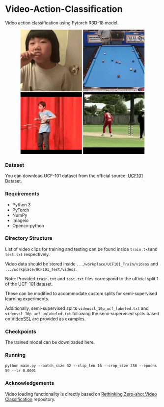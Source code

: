 # Video-Action-Classification
Video action classification using Pytorch R3D-18 model.

<p align="center">
  <img src="figs/brush.gif" alt="Crawling" width="200"/>
  <img src="figs/billiard.gif" alt="Billiard" width="200"/>
  <img src="figs/hulahoop.gif" alt="Hula Hoop" width="200"/>
  <img src="figs/soccer.gif" alt="Soccer" width="200"/>
</p>


### Dataset 
You can download UCF-101 dataset from the official source: [UCF101](https://www.crcv.ucf.edu/data/UCF101.php) Dataset. 
### Requirements
- Python 3
- PyTorch 
- NumPy 
- Imageio
- Opencv-python
  
### Directory Structure
List of video clips for training and testing can be found inside `train.txt`and `test.txt` respectively. 

Video data should be stored inside `.../workplace/UCF101_Train/videos` and `.../workplace/UCF101_Test/videos`.

Note: Provided `train.txt` and `test.txt` files correspond to the official split 1 of the UCF-101 dataset. 

These can be modified to accommodate custom splits for semi-supervised learning experiments. 

Additionally, semi-supervised splits `videossl_10p_ucf_labeled.txt` and `videossl_10p_ucf_unlabeled.txt` following the semi-supervised splits based on [VideoSSL](https://arxiv.org/abs/2003.00197) are provided as examples.


### Checkpoints
The trained model can be downloaded here.
### Running

```
python main.py --batch_size 32 --clip_len 16 --crop_size 256 --epochs 50 --lr 0.0001

```
###  Acknowledgements
Video loading functionality is directly based on  [Rethinking Zero-shot Video Classification](https://github.com/bbrattoli/ZeroShotVideoClassification/) repository. 
